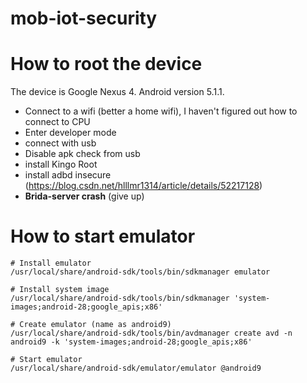# mob-iot-security
# How to root the device 
The device is Google Nexus 4. Android version 5.1.1.
- Connect to a wifi (better a home wifi), I haven't figured out how to connect to CPU
- Enter developer mode
- connect with usb
- Disable apk check from usb
- install Kingo Root
- install adbd insecure (https://blog.csdn.net/hlllmr1314/article/details/52217128)
- **Brida-server crash** (give up)

# How to start emulator
```
# Install emulator
/usr/local/share/android-sdk/tools/bin/sdkmanager emulator

# Install system image
/usr/local/share/android-sdk/tools/bin/sdkmanager 'system-images;android-28;google_apis;x86'

# Create emulator (name as android9)
/usr/local/share/android-sdk/tools/bin/avdmanager create avd -n android9 -k 'system-images;android-28;google_apis;x86'

# Start emulator
/usr/local/share/android-sdk/emulator/emulator @android9
```
